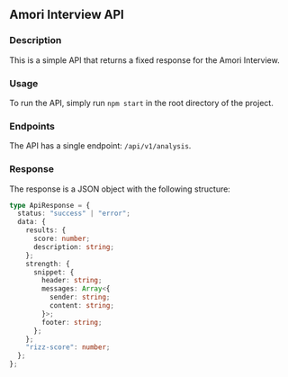 ## Amori Interview API 

### Description
This is a simple API that returns a fixed response for the Amori Interview. 

### Usage
To run the API, simply run `npm start` in the root directory of the project.

### Endpoints 
The API has a single endpoint: `/api/v1/analysis`.  

### Response
The response is a JSON object with the following structure:

```typescript
type ApiResponse = {
  status: "success" | "error";
  data: {
    results: {
      score: number;
      description: string;
    };
    strength: {
      snippet: {
        header: string;
        messages: Array<{
          sender: string;
          content: string;
        }>;
        footer: string;
      };
    };
    "rizz-score": number;
  };
};
```